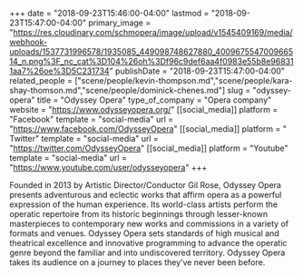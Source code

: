 +++
date = "2018-09-23T15:46:00-04:00"
lastmod = "2018-09-23T15:47:00-04:00"
primary_image = "https://res.cloudinary.com/schmopera/image/upload/v1545409169/media/webhook-uploads/1537731996578/1935085_449098748627880_400967554700966514_n.png%3F_nc_cat%3D104%26oh%3Df96c9def6aa4f0983e55b8e968311aa7%26oe%3D5C231734"
publishDate = "2018-09-23T15:47:00-04:00"
related_people = ["scene/people/kevin-thompson.md","scene/people/kara-shay-thomson.md","scene/people/dominick-chenes.md"]
slug = "odyssey-opera"
title = "Odyssey Opera"
type_of_company = "Opera company"
website = "https://www.odysseyopera.org/"
[[social_media]]
platform = "Facebook"
template = "social-media"
url = "https://www.facebook.com/OdysseyOpera"
[[social_media]]
platform = " Twitter"
template = "social-media"
url = "https://twitter.com/OdysseyOpera"
[[social_media]]
platform = "Youtube"
template = "social-media"
url = "https://www.youtube.com/user/odysseyopera"
+++

Founded in 2013 by Artistic Director/Conductor Gil Rose, Odyssey Opera presents adventurous and eclectic works that affirm opera as a powerful expression of the human experience. Its world-class artists perform the operatic repertoire from its historic beginnings through lesser-known masterpieces to contemporary new works and commissions in a variety of formats and venues. Odyssey Opera sets standards of high musical and theatrical excellence and innovative programming to advance the operatic genre beyond the familiar and into undiscovered territory. Odyssey Opera takes its audience on a journey to places they’ve never been before.
